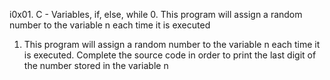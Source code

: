 i0x01. C - Variables, if, else, while
0. This program will assign a random number to the variable n each time it is executed
1. This program will assign a random number to the variable n each time it is executed. Complete the source code in order to print the last digit of the number stored in the variable n
